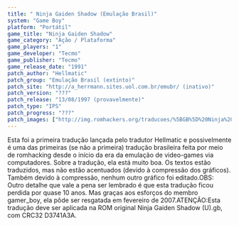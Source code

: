 ```yaml
---
title: " Ninja Gaiden Shadow (Emulação Brasil)"
system: "Game Boy"
platform: "Portátil"
game_title: "Ninja Gaiden Shadow"
game_category: "Ação / Plataforma"
game_players: "1"
game_developer: "Tecmo"
game_publisher: "Tecmo"
game_release_date: "1991"
patch_author: "Hellmatic"
patch_group: "Emulação Brasil (extinto)"
patch_site: "http://a_herrmann.sites.uol.com.br/emubr/ (inativo)"
patch_version: "???"
patch_release: "13/08/1997 (provavelmente)"
patch_type: "IPS"
patch_progress: "???"
patch_images: ["http://img.romhackers.org/traducoes/%5BGB%5D%20Ninja%20Gaiden%20Shadow%20-%20Emula%C3%A7%C3%A3o%20Brasil%20-%2001.png","http://img.romhackers.org/traducoes/%5BGB%5D%20Ninja%20Gaiden%20Shadow%20-%20Emula%C3%A7%C3%A3o%20Brasil%20-%2002.png","http://img.romhackers.org/traducoes/%5BGB%5D%20Ninja%20Gaiden%20Shadow%20-%20Emula%C3%A7%C3%A3o%20Brasil%20-%2003.png"]
---
```

Esta foi a primeira tradução lançada pelo tradutor Hellmatic e possivelmente é uma das primeiras (se não a primeira) tradução brasileira feita por meio de romhacking desde o início da era da emulação de video-games via computadores. Sobre a tradução, ela está muito boa. Os textos estão traduzidos, mas não estão acentuados (devido à compressão dos gráficos). Também devido à compressão, nenhum outro gráfico foi editado.OBS: Outro detalhe que vale a pena ser lembrado é que esta tradução ficou perdida por quase 10 anos. Mas graças aos esforços do membro gamer_boy, ela pôde ser resgatada em fevereiro de 2007.ATENÇÃO:Esta tradução deve ser aplicada na ROM original Ninja Gaiden Shadow (U).gb, com CRC32 D3741A3A.